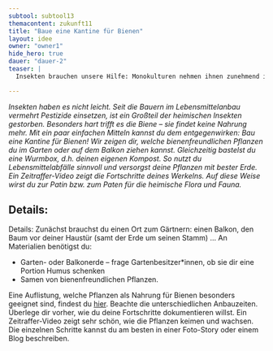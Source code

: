 ```yaml
---
subtool: subtool13
themacontent: zukunft11
title: "Baue eine Kantine für Bienen"
layout: idee
owner: "owner1"
hide_hero: true
dauer: "dauer-2"
teaser: |
  Insekten brauchen unsere Hilfe: Monokulturen nehmen ihnen zunehmend ihre Lebensgrundlage. Bepflanz deine Umgebung und schaff neue Lebensgrundlagen.

---
```


*Insekten haben es nicht leicht. Seit die Bauern im Lebensmittelanbau vermehrt Pestizide einsetzen, ist ein Großteil der heimischen Insekten gestorben. Besonders hart trifft es die Biene – sie findet keine Nahrung mehr. Mit ein paar einfachen Mitteln kannst du dem entgegenwirken: Bau eine Kantine für Bienen! Wir zeigen dir, welche bienenfreundlichen Pflanzen du im Garten oder auf dem Balkon ziehen kannst. Gleichzeitig bastelst du eine Wurmbox, d.h. deinen eigenen Kompost. So nutzt du Lebensmittelabfälle sinnvoll und versorgst deine Pflanzen mit bester Erde. Ein Zeitraffer-Video zeigt die Fortschritte deines Werkelns. Auf diese Weise wirst du zur Patin bzw. zum Paten für die heimische Flora und Fauna.*

## Details:
Details: Zunächst brauchst du einen Ort zum Gärtnern: einen Balkon, den Baum vor deiner Haustür (samt der Erde um seinen Stamm) … An Materialien benötigst du:
* Garten- oder Balkonerde – frage Gartenbesitzer\*innen, ob sie dir eine Portion Humus schenken
* Samen von bienenfreundlichen Pflanzen.

Eine Auflistung, welche Pflanzen als Nahrung für Bienen besonders geeignet sind, findest du [hier](https://utopia.de/galerien/bienenweide-pflanzen-garten-balkon/#3 ). Beachte die unterschiedlichen Anbauzeiten.
Überlege dir vorher, wie du deine Fortschritte dokumentieren willst. Ein Zeitraffer-Video zeigt sehr schön, wie die Pflanzen keimen und wachsen. Die einzelnen Schritte kannst du am besten in einer Foto-Story oder einem Blog beschreiben.